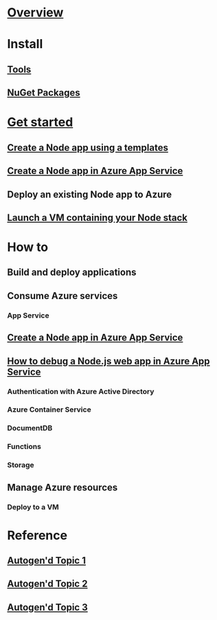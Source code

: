 # [Overview](index.md)

# Install
## [Tools](tools.md)
## [NuGet Packages](packages.md)

# [Get started](get-started.md)
## [Create a Node app using a templates](https://azure.microsoft.com/try/app-service/web/?language=nodejs)
## [Create a Node app in Azure App Service](https://docs.microsoft.com/azure/app-service-web/web-sites-nodejs-develop-deploy-mac)
## Deploy an existing Node app to Azure
## [Launch a VM containing your Node stack](https://azuremarketplace.microsoft.com/marketplace/apps/category/compute?operatingSystem=acom-linux&search=node.js)

# How to

## Build and deploy applications

## Consume Azure services

### App Service
## [Create a Node app in Azure App Service](https://docs.microsoft.com/azure/app-service-web/web-sites-nodejs-develop-deploy-mac)
## [How to debug a Node.js web app in Azure App Service](https://docs.microsoft.com/azure/app-service-web/web-sites-nodejs-debug)

### Authentication with Azure Active Directory
### Azure Container Service
### DocumentDB
### Functions
### Storage

## Manage Azure resources
### Deploy to a VM

# Reference
## [Autogen'd Topic 1](#)
## [Autogen'd Topic 2](#)
## [Autogen'd Topic 3](#)
